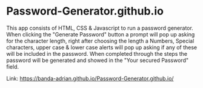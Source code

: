 # Password-Generator.github.io
This app consists of HTML, CSS & Javascript to run a password generator. When clicking the "Generate Password" button a prompt will pop up asking for the character length, right after choosing the length a Numbers, Special characters, upper case & lower case alerts will pop up asking if any of these will be included in the password. When completed through the steps the password will be generated and showed in the "Your secured Password" field.

Link: https://banda-adrian.github.io/Password-Generator.github.io/
